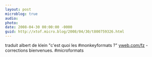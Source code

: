 ```yaml
---
layout: post
microblog: true
audio: 
photo: 
date: 2008-04-30 00:00:00 -0000
guid: http://xtof.micro.blog/2008/04/30/t800759326.html
---
```

traduit albert de klein "c'est quoi les #monkeyformats ?" [yweb.com/fz](http://yweb.com/fz) - corrections bienvenues. #microformats

